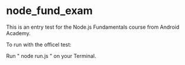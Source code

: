 # node_fund_exam
This is an entry test for the Node.js Fundamentals course from Android Academy.

To run with the officel test:

Run " node run.js " on your Terminal.
